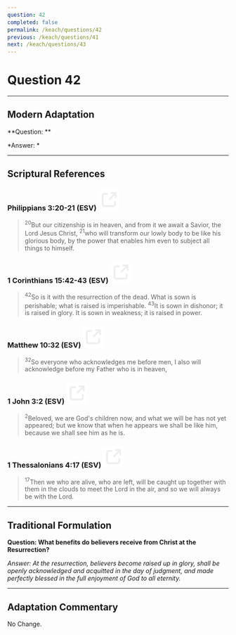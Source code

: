 ```yaml
---
question: 42
completed: false
permalink: /keach/questions/42
previous: /keach/questions/41
next: /keach/questions/43
---
```

# Question 42

---
## Modern Adaptation
**Question: **

*Answer: *

---
## Scriptural References
### Philippians 3:20-21 (ESV) <a href="https://biblegateway.com/passage/?search=Philippians+3%3A20-21&version=ESV"><img src="/assets/svg/link.svg"/></a>
> <sup>20</sup>But our citizenship is in heaven, and from it we await a Savior, the Lord Jesus Christ,
> <sup>21</sup>who will transform our lowly body to be like his glorious body, by the power that enables him even to subject all things to himself.

### 1 Corinthians 15:42-43 (ESV) <a href="https://biblegateway.com/passage/?search=1+Corinthians+15%3A42-43&version=ESV"><img src="/assets/svg/link.svg"/></a>
> <sup>42</sup>So is it with the resurrection of the dead. What is sown is perishable; what is raised is imperishable.
> <sup>43</sup>It is sown in dishonor; it is raised in glory. It is sown in weakness; it is raised in power.

### Matthew 10:32 (ESV) <a href="https://biblegateway.com/passage/?search=Matthew+10%3A32&version=ESV"><img src="/assets/svg/link.svg"/></a>
> <sup>32</sup>So everyone who acknowledges me before men, I also will acknowledge before my Father who is in heaven,

### 1 John 3:2 (ESV) <a href="https://biblegateway.com/passage/?search=1+John+3%3A2&version=ESV"><img src="/assets/svg/link.svg"/></a>
> <sup>2</sup>Beloved, we are God's children now, and what we will be has not yet appeared; but we know that when he appears we shall be like him, because we shall see him as he is.

### 1 Thessalonians 4:17 (ESV) <a href="https://biblegateway.com/passage/?search=1+Thessalonians+4%3A17&version=ESV"><img src="/assets/svg/link.svg"/></a>
> <sup>17</sup>Then we who are alive, who are left, will be caught up together with them in the clouds to meet the Lord in the air, and so we will always be with the Lord.


---
## Traditional Formulation
**Question: What benefits do believers receive from Christ at the Resurrection?**

*Answer: At the resurrection, believers become raised up in glory, shall be openly acknowledged and acquitted in the day of judgment, and made perfectly blessed in the full enjoyment of God to all eternity.*

---
## Adaptation Commentary
No Change.